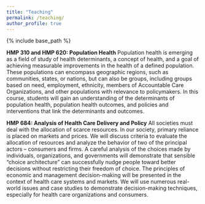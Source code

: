 ```yaml
---
title: "Teaching"
permalink: /teaching/
author_profile: true
---
```


{% include base_path %}



<b>HMP 310 and HMP 620: Population Health</b> Population health is emerging as a field of study of health determinants, a concept of health, and a goal of achieving measurable improvements in the health of a defined population. These populations can encompass geographic regions, such as communities, states, or nations, but can also be groups, including groups based on need, employment, ethnicity, members of Accountable Care Organizations, and other populations with relevance to policymakers. In this course, students will gain an understanding of the determinants of population health, population health outcomes, and policies and interventions that link the determinants and outcomes. 

<b>HMP 684: Analysis of Health Care Delivery and Policy</b> All societies must deal with the allocation of scarce resources. In our society, primary reliance is placed on markets and prices. We will discuss criteria to evaluate the allocation of resources and analyze the behavior of two of the principal actors – consumers and firms. A careful analysis of the choices made by individuals, organizations, and governments will demonstrate that sensible “choice architecture” can successfully nudge people toward better decisions without restricting their freedom of choice. The principles of economic and management decision-making will be presented in the context of health care systems and markets. We will use numerous real-world issues and case studies to demonstrate decision-making techniques, especially for health care organizations and consumers.
